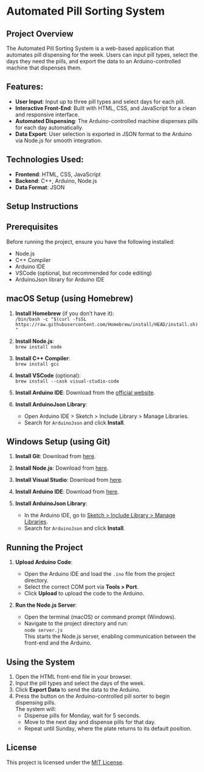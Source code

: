 # Automated Pill Sorting System

## Project Overview  
The Automated Pill Sorting System is a web-based application that automates pill dispensing for the week. Users can input pill types, select the days they need the pills, and export the data to an Arduino-controlled machine that dispenses them.

## Features:  
- **User Input**: Input up to three pill types and select days for each pill.  
- **Interactive Front-End**: Built with HTML, CSS, and JavaScript for a clean and responsive interface.  
- **Automated Dispensing**: The Arduino-controlled machine dispenses pills for each day automatically.  
- **Data Export**: User selection is exported in JSON format to the Arduino via Node.js for smooth integration.

## Technologies Used:  
- **Frontend**: HTML, CSS, JavaScript  
- **Backend**: C++, Arduino, Node.js  
- **Data Format**: JSON

## Setup Instructions

## Prerequisites  
Before running the project, ensure you have the following installed:  
- Node.js  
- C++ Compiler  
- Arduino IDE  
- VSCode (optional, but recommended for code editing)  
- ArduinoJson library for Arduino IDE  

## macOS Setup (using Homebrew)  
1. **Install Homebrew** (if you don’t have it):  
    `/bin/bash -c "$(curl -fsSL https://raw.githubusercontent.com/Homebrew/install/HEAD/install.sh)"`

2. **Install Node.js**:  
    `brew install node`

3. **Install C++ Compiler**:  
    `brew install gcc`

4. **Install VSCode** (optional):  
   `brew install --cask visual-studio-code`

5. **Install Arduino IDE**: Download from the [official website](https://www.arduino.cc/en/software).  

6. **Install ArduinoJson Library**:  
   - Open Arduino IDE > Sketch > Include Library > Manage Libraries.  
   - Search for `ArduinoJson` and click **Install**.

## Windows Setup (using Git)  
1. **Install Git**: Download from [here](https://git-scm.com/).

2. **Install Node.js**: Download from [here](https://nodejs.org/).

3. **Install Visual Studio**: Download from [here](https://visualstudio.microsoft.com/).

4. **Install Arduino IDE**: Download from [here](https://www.arduino.cc/en/software).

5. **Install ArduinoJson Library**:  
   - In the Arduino IDE, go to [Sketch > Include Library > Manage Libraries](https://www.arduino.cc/en/Guide/Libraries).  
   - Search for `ArduinoJson` and click **Install**.

## Running the Project  

1. **Upload Arduino Code**:  
   - Open the Arduino IDE and load the `.ino` file from the project directory.  
   - Select the correct COM port via **Tools > Port**.  
   - Click **Upload** to upload the code to the Arduino.

2. **Run the Node.js Server**:  
   - Open the terminal (macOS) or command prompt (Windows).  
   - Navigate to the project directory and run:  
      `node server.js`  
   This starts the Node.js server, enabling communication between the front-end and the Arduino.

## Using the System  
1. Open the HTML front-end file in your browser.  
2. Input the pill types and select the days of the week.  
3. Click **Export Data** to send the data to the Arduino.  
4. Press the button on the Arduino-controlled pill sorter to begin dispensing pills.  
   The system will:
   - Dispense pills for Monday, wait for 5 seconds.  
   - Move to the next day and dispense pills for that day.  
   - Repeat until Sunday, where the plate returns to its default position.

## License  
This project is licensed under the [MIT License](https://opensource.org/licenses/MIT).
